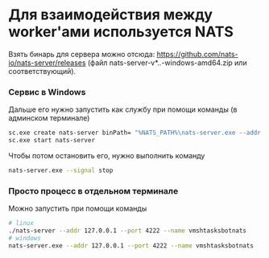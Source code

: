 # Для взаимодействия между worker'ами используется NATS


Взять бинарь для сервера можно отсюда: 
https://github.com/nats-io/nats-server/releases (файл nats-server-v*.*.*-windows-amd64.zip или соответствующий).

### Сервис в Windows

Дальше его нужно запустить как службу при помощи команды (в админском терминале)
```bash
sc.exe create nats-server binPath= "%NATS_PATH%\nats-server.exe --addr 127.0.0.1 --port 4222 --name vmshtasksbotnats"
sc.exe start nats-server
```
Чтобы потом остановить его, нужно выполнить команду
```bash
nats-server.exe --signal stop
```

### Просто процесс в отдельном терминале

Можно запустить при помощи команды
```bash
# linux
./nats-server --addr 127.0.0.1 --port 4222 --name vmshtasksbotnats
# windows
nats-server.exe --addr 127.0.0.1 --port 4222 --name vmshtasksbotnats
```
